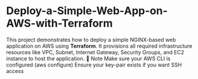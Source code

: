 # Deploy-a-Simple-Web-App-on-AWS-with-Terraform
This project demonstrates how to deploy a simple NGINX-based web application on AWS using **Terraform**. 
It provisions all required infrastructure resources like VPC, Subnet, Internet Gateway, Security Groups, and EC2 instance to host the application.
📌 Note
Make sure your AWS CLI is configured (aws configure)
Ensure your key-pair exists if you want SSH access



